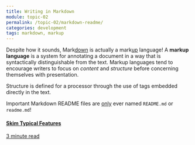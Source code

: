 ```yaml
---
title: Writing in Markdown
module: topic-02
permalink: /topic-02/markdown-readme/
categories: development
tags: markdown, markup
---
```


<div class="divider-heading"></div>

Despite how it sounds, Mark<u>down</u> is actually a mark<u>up</u> language! A **markup language** is a system for annotating a document in a way that is syntactically distinguishable from the text. Markup languages tend to encourage writers to focus on _content_ and _structure_ before concerning themselves with presentation.

Structure is defined for a processor through the use of tags embedded directly in the text.

<span class="label label-danger">Important</span> Markdown README files are <u>only</u> ever named `README.md` or `readme.md`!

<div class="col-lg-4">
  <div class="bs-component">
    <div class="list-group">
      <a href="https://en.wikipedia.org/wiki/Text_editor#Typical_features" target="_blank" class="list-group-item">
        <i class="icon-hw fab fa-wikipedia-w" aria-hidden="true"></i>
        <h4 class="list-group-item-heading">Skim Typical Features</h4>
        <div class="divider-hw"></div>
        <p class="list-group-item-text"><i class="far fa-clock" aria-hidden="true"></i> 3 minute read</p>
      </a>
    </div>
  </div>
</div>
